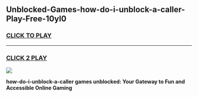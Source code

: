 
## Unblocked-Games-how-do-i-unblock-a-caller-Play-Free-10yl0
<h3>
<a href="https://premium76.site?title=how-do-i-unblock-a-caller&ref=23A">CLICK TO PLAY</a></h3>
<hr>

<h3>
<a href="https://premium76.site?title=how-do-i-unblock-a-caller&ref=23A">CLICK 2 PLAY</a>
  
</h3>

<a href="https://premium76.site?title=how-do-i-unblock-a-caller&ref=23A"><img src="https://clearcache.store/games.png"></a>


**how-do-i-unblock-a-caller games unblocked: Your Gateway to Fun and Accessible Online Gaming**
